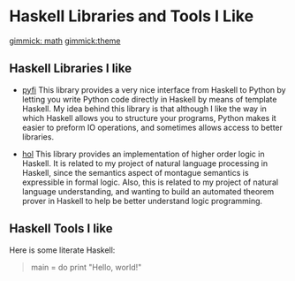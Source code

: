 Haskell Libraries and Tools I Like 
===================================

[gimmick: math]()
[gimmick:theme](flatly)

Haskell Libraries I like
------------------------

* [pyfi](https://github.com/Russell91/pyfi) This library provides a very nice
  interface from Haskell to Python by letting you write Python code directly
  in Haskell by means of template Haskell. My idea behind this library is that although I like the way in which Haskell allows you to structure your programs, Python makes it easier to preform IO operations, and sometimes allows access to better libraries.

* [hol]("http://hackage.haskell.org/package/hol") This library provides an implementation of higher order logic in Haskell. It is related to my project of natural language processing in Haskell, since the semantics aspect of montague semantics is expressible in formal logic. Also, this is related to my project of natural language understanding, and wanting to build an automated theorem prover in Haskell to help be better understand logic programming.

Haskell Tools I like
--------------------

Here is some literate Haskell:

 > 
 > main = do 
 >   print "Hello, world!"
 >